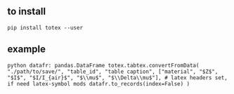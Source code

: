 ##    to install
`pip install totex --user`

## example
`python
datafr: pandas.DataFrame
totex.tabtex.convertFromData(
    "./path/to/save/", "table_id", "table caption",
    ["material", "$Z$", "$I$", "$I/I_{air}$", "$\\mu$", "$\\Delta\\mu$"], # latex headers set, if need latex-symbol mods
    datafr.to_records(index=False)
)
`
